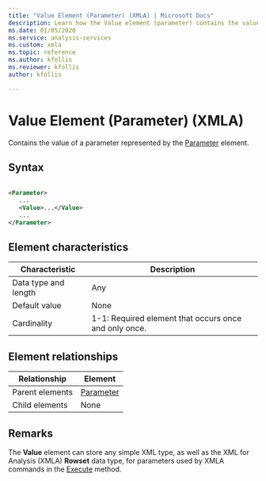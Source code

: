 ```yaml
---
title: "Value Element (Parameter) (XMLA) | Microsoft Docs"
description: Learn how the Value element (parameter) contains the value of a parameter represented by the Parameter element.
ms.date: 01/05/2020
ms.service: analysis-services
ms.custom: xmla
ms.topic: reference
ms.author: kfollis
ms.reviewer: kfollis
author: kfollis

---
```

# Value Element (Parameter) (XMLA)

  Contains the value of a parameter represented by the [Parameter](../xml-elements-properties/parameter-element-xmla.md) element.  
  
## Syntax  
  
```xml  
  
<Parameter>  
   ...  
   <Value>...</Value>  
   ...  
</Parameter>  
```  
  
## Element characteristics  
  
|Characteristic|Description|  
|--------------------|-----------------|  
|Data type and length|Any|  
|Default value|None|  
|Cardinality|1-1: Required element that occurs once and only once.|  
  
## Element relationships  
  
|Relationship|Element|  
|------------------|-------------|  
|Parent elements|[Parameter](../xml-elements-properties/parameter-element-xmla.md)|  
|Child elements|None|  
  
## Remarks  
 The **Value** element can store any simple XML type, as well as the XML for Analysis (XMLA) **Rowset** data type, for parameters used by XMLA commands in the [Execute](../xml-elements-methods-execute.md) method.  
